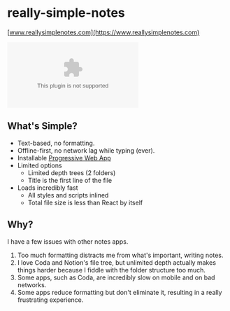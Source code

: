 # really-simple-notes

[www.reallysimplenotes.com](https://www.reallysimplenotes.com)

![Live Screenshot with thum.io](https://image.thum.io/get/https://www.reallysimplenotes.com)

## What's Simple?

* Text-based, no formatting.
* Offline-first, no network lag while typing (ever).
* Installable [Progressive Web App](https://web.dev/progressive-web-apps/)
* Limited options
    * Limited depth trees (2 folders)
    * Title is the first line of the file
* Loads incredibly fast
    * All styles and scripts inlined
    * Total file size is less than React by itself

## Why?

I have a few issues with other notes apps.

1. Too much formatting distracts me from what's important, writing notes.
2. I love Coda and Notion's file tree, but unlimited depth actually makes things harder because I fiddle with the folder structure too much.
3. Some apps, such as Coda, are incredibly slow on mobile and on bad networks.
4. Some apps reduce formatting but don't eliminate it, resulting in a really frustrating experience.

